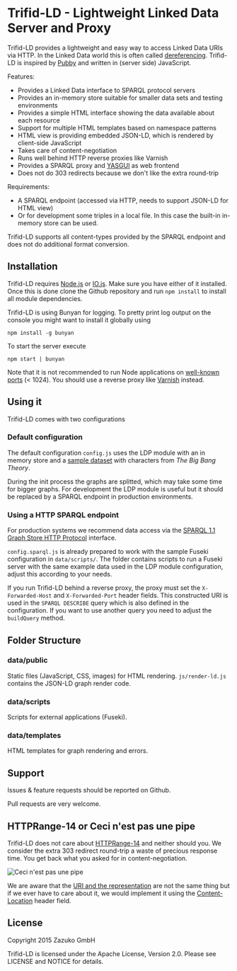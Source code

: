 # Trifid-LD - Lightweight Linked Data Server and Proxy

Trifid-LD provides a lightweight and easy way to access Linked Data URIs via HTTP. In the Linked Data world this is often called [dereferencing](http://en.wikipedia.org/wiki/Dereferenceable_Uniform_Resource_Identifier). Trifid-LD is inspired by [Pubby](http://wifo5-03.informatik.uni-mannheim.de/pubby/) and written in (server side) JavaScript.

Features:

* Provides a Linked Data interface to SPARQL protocol servers
* Provides an in-memory store suitable for smaller data sets and testing environments
* Provides a simple HTML interface showing the data available about each resource
* Support for multiple HTML templates based on namespace patterns
* HTML view is providing embedded JSON-LD, which is rendered by client-side JavaScript
* Takes care of content-negotiation
* Runs well behind HTTP reverse proxies like Varnish
* Provides a SPARQL proxy and [YASGUI](http://about.yasgui.org/) as web frontend
* Does not do 303 redirects because we don't like the extra round-trip

Requirements:

* A SPARQL endpoint (accessed via HTTP, needs to support JSON-LD for HTML view)
* Or for development some triples in a local file. In this case the built-in in-memory store can be used.

Trifid-LD supports all content-types provided by the SPARQL endpoint and does not do additional format conversion.

## Installation

Trifid-LD requires [Node.js](http://nodejs.org/) or [IO.js](https://iojs.org/). Make sure you have either of it installed. Once this is done clone the Github repository and run `npm install` to install all module dependencies.

Trifid-LD is using Bunyan for logging. To pretty print log output on the console you might want to install it globally using

    npm install -g bunyan

To start the server execute

    npm start | bunyan


Note that it is not recommended to run Node applications on [well-known ports](http://en.wikipedia.org/wiki/List_of_TCP_and_UDP_port_numbers#Well-known_ports) (< 1024). You should use a reverse proxy like [Varnish](https://www.varnish-cache.org/) instead.

## Using it

Trifid-LD comes with two configurations

### Default configuration

The default configuration `config.js` uses the LDP module with an in memory store and a [sample dataset](https://github.com/zazukoians/tbbt-ld) with characters from _The Big Bang Theory_.

During the init process the graphs are splitted, which may take some time for bigger graphs. For development the LDP module is useful but it should be replaced by a SPARQL endpoint in production environments.

### Using a HTTP SPARQL endpoint

For production systems we recommend data access via the [SPARQL 1.1 Graph Store HTTP Protocol](http://www.w3.org/TR/sparql11-http-rdf-update/) interface.

`config.sparql.js` is already prepared to work with the sample Fuseki configuration in `data/scripts/`. The folder contains scripts to run a Fuseki server with the same example data used in the LDP module configuration, adjust this according to your needs.

If you run Trifid-LD behind a reverse proxy, the proxy must set the `X-Forwarded-Host` and `X-Forwarded-Port` header fields. This constructed URI is used in the `SPARQL DESCRIBE` query which is also defined in the configuration. If you want to use another query you need to adjust the `buildQuery` method.

## Folder Structure

### data/public

Static files (JavaScript, CSS, images) for HTML rendering. `js/render-ld.js` contains the JSON-LD graph render code.

### data/scripts

Scripts for external applications (Fuseki).

### data/templates

HTML templates for graph rendering and errors.

## Support

Issues & feature requests should be reported on Github.

Pull requests are very welcome.

## HTTPRange-14 or Ceci n'est pas une pipe

Trifid-LD does not care about [HTTPRange-14](http://en.wikipedia.org/wiki/HTTPRange-14) and neither should you. We consider the extra 303 redirect round-trip a waste of precious response time. You get back what you asked for in content-negotiation.

![Ceci n'est pas une pipe](http://upload.wikimedia.org/wikipedia/en/thumb/b/b9/MagrittePipe.jpg/300px-MagrittePipe.jpg)

We are aware that the [URI and the representation](http://en.wikipedia.org/wiki/The_Treachery_of_Images) are not the same thing but if we ever have to care about it, we would implement it using the  [Content-Location](http://tools.ietf.org/html/rfc7231#section-3.1.4.2) header field.

## License

Copyright 2015 Zazuko GmbH

Trifid-LD is licensed under the Apache License, Version 2.0. Please see LICENSE and NOTICE for details.

